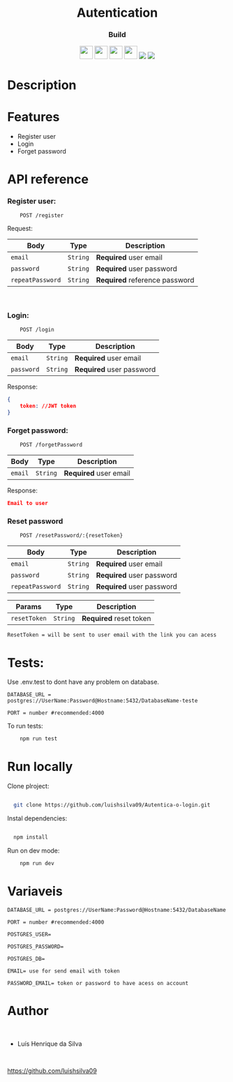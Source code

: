 <h1 align="center">Autentication</h1>

<div align="center">
  <h3>Build</h3>
  <img src="https://img.shields.io/badge/PostgreSQL-316192?style=for-the-badge&logo=postgresql&logoColor=white" height="30px"/>
  <img src="https://img.shields.io/badge/TypeScript-007ACC?style=for-the-badge&logo=typescript&logoColor=white" height="30px"/>
 <img src="https://img.shields.io/badge/Node.js-43853D?style=for-the-badge&logo=node.js&logoColor=white" height="30px"/>  
  <img src="https://img.shields.io/badge/Express.js-404D59?style=for-the-badge&logo=express.js&logoColor=white" height="30px"/>
  <img src="https://img.shields.io/badge/Prisma-3982CE?style=for-the-badge&logo=Prisma&logoColor=white" heigth="30px">
  <img src="https://img.shields.io/badge/Jest-323330?style=for-the-badge&logo=Jest&logoColor=white">
  
  <!--  Badges  source:  https://dev.to/envoy_/150-badges-for-github-pnk  -->
</div>

# Description

# Features

- Register user
- Login
- Forget password

# API reference

### Register user:

```http
    POST /register
```

Request:

| Body             | Type     | Description                     |
| ---------------- | -------- | ------------------------------- |
| `email`          | `String` | **Required** user email         |
| `password`       | `String` | **Required** user password      |
| `repeatPassword` | `String` | **Required** reference password |

</br>

### Login:

```http
    POST /login
```

| Body       | Type     | Description                |
| ---------- | -------- | -------------------------- |
| `email`    | `String` | **Required** user email    |
| `password` | `String` | **Required** user password |

Response:

```json
{
    token: //JWT token
}
```

### Forget password:

```http
    POST /forgetPassword
```

| Body    | Type     | Description             |
| ------- | -------- | ----------------------- |
| `email` | `String` | **Required** user email |

Response:

```json
Email to user
```

### Reset password

```http
    POST /resetPassword/:{resetToken}
```

| Body             | Type     | Description                |
| ---------------- | -------- | -------------------------- |
| `email`          | `String` | **Required** user email    |
| `password`       | `String` | **Required** user password |
| `repeatPassword` | `String` | **Required** user password |

| Params       | Type     | Description              |
| ------------ | -------- | ------------------------ |
| `resetToken` | `String` | **Required** reset token |

`ResetToken = will be sent to user email with the link you can acess`

# Tests:

Use .env.test to dont have any problem on database.

`DATABASE_URL = postgres://UserName:Password@Hostname:5432/DatabaseName-teste`

`PORT = number #recommended:4000`

To run tests:

```bash
    npm run test
```

# Run locally

Clone plroject:

```bash

  git clone https://github.com/luishsilva09/Autentica-o-login.git

```

Instal dependencies:

```bash

  npm install

```

Run on dev mode:

```bash
    npm run dev
```

# Variaveis

`DATABASE_URL = postgres://UserName:Password@Hostname:5432/DatabaseName`

`PORT = number #recommended:4000`

`POSTGRES_USER=`

`POSTGRES_PASSWORD=`

`POSTGRES_DB=`

`EMAIL= use for send email with token`

`PASSWORD_EMAIL= token or password to have acess on account`

# Author

​

- Luís Henrique da Silva

​

https://github.com/luishsilva09
